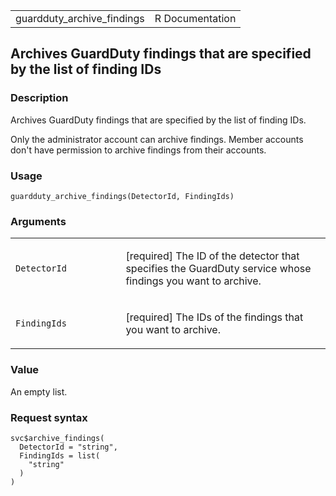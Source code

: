 <table style="width: 100%;">
<tbody>
<tr class="odd">
<td>guardduty_archive_findings</td>
<td style="text-align: right;">R Documentation</td>
</tr>
</tbody>
</table>

## Archives GuardDuty findings that are specified by the list of finding IDs

### Description

Archives GuardDuty findings that are specified by the list of finding
IDs.

Only the administrator account can archive findings. Member accounts
don't have permission to archive findings from their accounts.

### Usage

    guardduty_archive_findings(DetectorId, FindingIds)

### Arguments

<table>
<colgroup>
<col style="width: 35%" />
<col style="width: 65%" />
</colgroup>
<tbody>
<tr class="odd">
<td><code
id="guardduty_archive_findings_:_DetectorId">DetectorId</code></td>
<td><p>[required] The ID of the detector that specifies the GuardDuty
service whose findings you want to archive.</p></td>
</tr>
<tr class="even">
<td><code
id="guardduty_archive_findings_:_FindingIds">FindingIds</code></td>
<td><p>[required] The IDs of the findings that you want to
archive.</p></td>
</tr>
</tbody>
</table>

### Value

An empty list.

### Request syntax

    svc$archive_findings(
      DetectorId = "string",
      FindingIds = list(
        "string"
      )
    )

